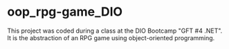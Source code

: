 # oop_rpg-game_DIO
This project was coded during a class at the DIO Bootcamp "GFT #4 .NET". It is the abstraction of an RPG game using object-oriented programming.
